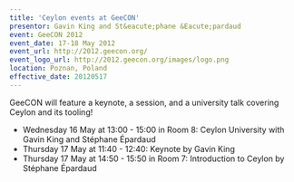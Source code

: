 ```yaml
---
title: 'Ceylon events at GeeCON'
presentor: Gavin King and St&eacute;phane &Eacute;pardaud
event: GeeCON 2012
event_date: 17-18 May 2012
event_url: http://2012.geecon.org/
event_logo_url: http://2012.geecon.org/images/logo.png
location: Poznan, Poland
effective_date: 20120517
---
```

GeeCON will feature a keynote, a session, and a university talk
covering Ceylon and its tooling!

- Wednesday 16 May at 13:00 - 15:00 in Room 8: Ceylon University with Gavin King and St&eacute;phane &Eacute;pardaud
- Thursday 17 May at 11:40 - 12:40: Keynote by Gavin King
- Thursday 17 May at 14:50 - 15:50 in Room 7: Introduction to Ceylon by St&eacute;phane &Eacute;pardaud
